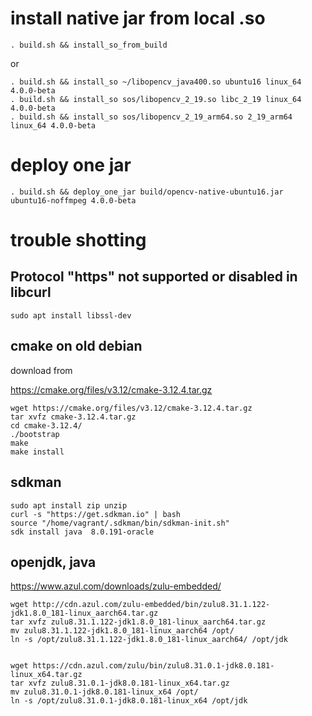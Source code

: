 
# install native jar from local .so
```
. build.sh && install_so_from_build
```
or
```
. build.sh && install_so ~/libopencv_java400.so ubuntu16 linux_64 4.0.0-beta
. build.sh && install_so sos/libopencv_2_19.so libc_2_19 linux_64 4.0.0-beta
. build.sh && install_so sos/libopencv_2_19_arm64.so 2_19_arm64 linux_64 4.0.0-beta

```

# deploy one jar
```
. build.sh && deploy_one_jar build/opencv-native-ubuntu16.jar ubuntu16-noffmpeg 4.0.0-beta
```

# trouble shotting

## Protocol "https" not supported or disabled in libcurl

```
sudo apt install libssl-dev 
```

## cmake on old debian

download from

https://cmake.org/files/v3.12/cmake-3.12.4.tar.gz

```
wget https://cmake.org/files/v3.12/cmake-3.12.4.tar.gz
tar xvfz cmake-3.12.4.tar.gz 
cd cmake-3.12.4/
./bootstrap
make
make install
```

## sdkman

```
sudo apt install zip unzip
curl -s "https://get.sdkman.io" | bash
source "/home/vagrant/.sdkman/bin/sdkman-init.sh"
sdk install java  8.0.191-oracle
```

## openjdk, java 

https://www.azul.com/downloads/zulu-embedded/

```
wget http://cdn.azul.com/zulu-embedded/bin/zulu8.31.1.122-jdk1.8.0_181-linux_aarch64.tar.gz 
tar xvfz zulu8.31.1.122-jdk1.8.0_181-linux_aarch64.tar.gz 
mv zulu8.31.1.122-jdk1.8.0_181-linux_aarch64 /opt/
ln -s /opt/zulu8.31.1.122-jdk1.8.0_181-linux_aarch64/ /opt/jdk


wget https://cdn.azul.com/zulu/bin/zulu8.31.0.1-jdk8.0.181-linux_x64.tar.gz
tar xvfz zulu8.31.0.1-jdk8.0.181-linux_x64.tar.gz
mv zulu8.31.0.1-jdk8.0.181-linux_x64 /opt/
ln -s /opt/zulu8.31.0.1-jdk8.0.181-linux_x64 /opt/jdk
```